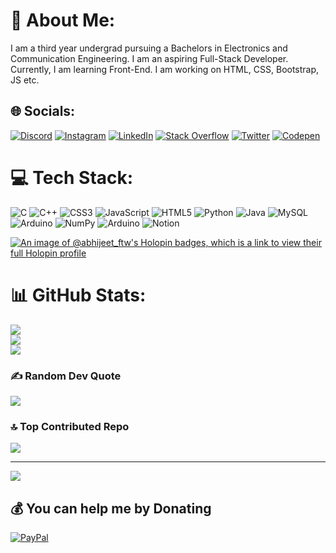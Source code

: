 # 💫 About Me:
I am a third year undergrad pursuing a Bachelors in Electronics and Communication Engineering. I am an aspiring Full-Stack Developer. Currently, I am learning Front-End. I am working on HTML, CSS, Bootstrap, JS etc.


## 🌐 Socials:
[![Discord](https://img.shields.io/badge/Discord-%237289DA.svg?logo=discord&logoColor=white)](https://discord.gg/HumbleFool#2673) [![Instagram](https://img.shields.io/badge/Instagram-%23E4405F.svg?logo=Instagram&logoColor=white)](https://instagram.com/abhjt_srkr) [![LinkedIn](https://img.shields.io/badge/LinkedIn-%230077B5.svg?logo=linkedin&logoColor=white)](https://linkedin.com/in/abhjt-srkr) [![Stack Overflow](https://img.shields.io/badge/-Stackoverflow-FE7A16?logo=stack-overflow&logoColor=white)](https://stackoverflow.com/users/19062143) [![Twitter](https://img.shields.io/badge/Twitter-%231DA1F2.svg?logo=Twitter&logoColor=white)](https://twitter.com/Abhijeet_ftw) [![Codepen](https://img.shields.io/badge/Codepen-000000?style=for-the-badge&logo=codepen&logoColor=white)](https://codepen.io/abhijeet-sarkar-01) 

# 💻 Tech Stack:
![C](https://img.shields.io/badge/c-%2300599C.svg?style=for-the-badge&logo=c&logoColor=white) ![C++](https://img.shields.io/badge/c++-%2300599C.svg?style=for-the-badge&logo=c%2B%2B&logoColor=white) ![CSS3](https://img.shields.io/badge/css3-%231572B6.svg?style=for-the-badge&logo=css3&logoColor=white) ![JavaScript](https://img.shields.io/badge/javascript-%23323330.svg?style=for-the-badge&logo=javascript&logoColor=%23F7DF1E) ![HTML5](https://img.shields.io/badge/html5-%23E34F26.svg?style=for-the-badge&logo=html5&logoColor=white) ![Python](https://img.shields.io/badge/python-3670A0?style=for-the-badge&logo=python&logoColor=ffdd54) ![Java](https://img.shields.io/badge/java-%23ED8B00.svg?style=for-the-badge&logo=java&logoColor=white) ![MySQL](https://img.shields.io/badge/mysql-%2300f.svg?style=for-the-badge&logo=mysql&logoColor=white) ![Arduino](https://img.shields.io/badge/-Arduino-00979D?style=for-the-badge&logo=Arduino&logoColor=white) ![NumPy](https://img.shields.io/badge/numpy-%23013243.svg?style=for-the-badge&logo=numpy&logoColor=white) ![Arduino](https://img.shields.io/badge/-Arduino-00979D?style=for-the-badge&logo=Arduino&logoColor=white) ![Notion](https://img.shields.io/badge/Notion-%23000000.svg?style=for-the-badge&logo=notion&logoColor=white)

  [![An image of @abhijeet_ftw's Holopin badges, which is a link to view their full Holopin profile](https://holopin.me/abhijeet_ftw)](https://holopin.io/@abhijeet_ftw)

# 📊 GitHub Stats:
![](https://github-readme-stats.vercel.app/api?username=abhijeet-sarkar-01&theme=react&hide_border=false&include_all_commits=true&count_private=false)<br/>
![](https://github-readme-streak-stats.herokuapp.com/?user=abhijeet-sarkar-01&theme=react&hide_border=false)<br/>
![](https://github-readme-stats.vercel.app/api/top-langs/?username=abhijeet-sarkar-01&theme=react&hide_border=false&include_all_commits=true&count_private=false&layout=compact)

### ✍️ Random Dev Quote
![](https://quotes-github-readme.vercel.app/api?type=horizontal&theme=dark)

### 🔝 Top Contributed Repo
![](https://github-contributor-stats.vercel.app/api?username=abhijeet-sarkar-01&limit=5&theme=nord&combine_all_yearly_contributions=true)

---
[![](https://visitcount.itsvg.in/api?id=abhijeet-sarkar-01&icon=0&color=1)](https://visitcount.itsvg.in)

  ## 💰 You can help me by Donating
  [![PayPal](https://img.shields.io/badge/PayPal-00457C?style=for-the-badge&logo=paypal&logoColor=white)](https://paypal.me/abhijeetS01) 

  
<!-- Proudly created with GPRM ( https://gprm.itsvg.in ) -->

  
<!-- Proudly created with GPRM ( https://gprm.itsvg.in ) -->                                          

<!---
abhijeet-sarkar-01/abhijeet-sarkar-01 is a ✨ special ✨ repository because its `README.md` (this file) appears on your GitHub profile.
You can click the Preview link to take a look at your changes.
--->
